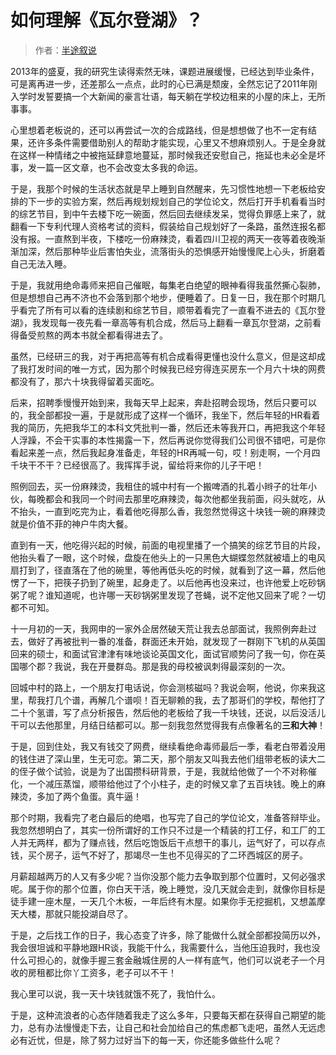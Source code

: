 # 如何理解《瓦尔登湖》？



> 作者：[半途叙说](http://bestmajor.org/article/5c1f7c625e4ff52610e97217)

2013年的盛夏，我的研究生读得索然无味，课题进展缓慢，已经达到毕业条件，可是离再进一步，还差那么一点点，此时的心已满是颓废，全然忘记了2011年刚入学时发誓要搞一个大新闻的豪言壮语，每天躺在学校边租来的小屋的床上，无所事事。

心里想着老板说的，还可以再尝试一次的合成路线，但是想想做了也不一定有结果，还许多条件需要借助别人的帮助才能实现，心里又不想麻烦别人。于是全身就在这样一种情绪之中被拖延肆意地蔓延，那时候我还安慰自己，拖延也未必全是坏事，发一篇一区文章，也不会改变太多我的命运。

于是，我那个时候的生活状态就是早上睡到自然醒来，先习惯性地想一下老板给安排的下一步的实验方案，然后再规划规划自己的学位论文，然后打开手机看看当时的综艺节目，到中午去楼下吃一碗面，然后回去继续发呆，觉得负罪感上来了，就翻看一下专利代理人资格考试的资料，假装给自己规划好了一条路，虽然连报名都没有报。一直熬到半夜，下楼吃一份麻辣烫，看着四川卫视的两天一夜等着夜晚渐渐加深，然后那种毕业后害怕失业，流落街头的恐惧感开始慢慢爬上心头，折磨着自己无法入睡。

于是，我就用绝命毒师来把自己催眠，每集老白绝望的眼神看得我虽然撕心裂肺，但是想想自己再不济也不会落到那个地步，便睡着了。日复一日，我在那个时期几乎看完了所有可以看的连续剧和综艺节目，顺带着看完了一直看不进去的《瓦尔登湖》，我发现每一夜先看一章高等有机合成，然后马上翻看一章瓦尔登湖，之前看得备受煎熬的两本书就全都看得进去了。

虽然，已经研三的我，对于再把高等有机合成看得更懂也没什么意义，但是这却成了我打发时间的唯一方式，因为那个时候我已经穷得连买房东一个月六十块的网费都没有了，那六十块我得留着买面吃。

后来，招聘季慢慢开始到来，我每天早上起来，奔赴招聘会现场，然后只要可以的，我全部都投一遍，于是就形成了这样一个循环，我坐下，然后年轻的HR看着我的简历，先把我华工的本科文凭批判一番，然后还未等我开口，再把我这个年轻人浮躁，不会干实事的本性揭露一下，然后再说你觉得我们公司很不错吧，可是你看起来差一点，然后我起身准备走，年轻的HR再喊一句，哎！别走啊，一个月四千块干不干？已经很高了。我挥挥手说，留给将来你的儿子干吧！

照例回去，买一份麻辣烫，我租住的城中村有一个搬啤酒的扎着小辫子的壮年小伙，每晚都会和我同一个时间去那里吃麻辣烫，每次他都坐我前面，闷头就吃，从不抬头，一直到吃完为止，看着他吃得那么香，我忽然觉得这十块钱一碗的麻辣烫就是价值不菲的神户牛肉大餐。

直到有一天，他吃得兴起的时候，前面的电视里播了一个搞笑的综艺节目的片段，他抬头看了一眼，这个时候，盘旋在他头上的一只黑色大蝴蝶忽然就被墙上的电风扇打到了，径直落在了他的碗里，等他再低头吃的时候，就看到了这一幕，然后他愣了一下，把筷子扔到了碗里，起身走了。以后他再也没来过，也许他爱上吃砂锅粥了呢？谁知道呢，也许哪一天砂锅粥里发现了苍蝇，说不定他又回来了呢？一切都不可知。

十一月初的一天，我网申的一家外企居然破天荒让我去总部面试，我照例奔赴过去，做好了再被批判一番的准备，群面还未开始，就发现了一群刚下飞机的从英国回来的硕士，和面试官津津有味地谈论英国文化，面试官顺势问了我一句，你在英国哪个郡？我说，我在开曼群岛。那是我的母校被讽刺得最深刻的一次。

回城中村的路上，一个朋友打电话说，你会测核磁吗？我说会啊，他说，你来我这里，帮我打几个谱，再解几个谱呗！百无聊赖的我，去了那哥们的学校，帮他打了二十个氢谱，写了点分析报告，然后他的老板给了我一千块钱，还说，以后没活儿干可以去他那里，月结日结都可以。那一刻我忽然觉得我有点像著名的**三和大神**！

于是，回到住处，我又有钱交了网费，继续看绝命毒师最后一季，看老白带着没用的钱住进了深山里，生无可恋。第二天，那个朋友又叫我去他们组带老板的读大二的侄子做个试验，说是为了出国攒科研背景，于是，我就给他做了一个不对称催化，一个减压蒸馏，顺带给他过了个小柱子，走的时候又拿了五百块钱。晚上的麻辣烫，多加了两个鱼蛋。真牛逼！

那个时期，我看完了老白最后的绝唱，也写完了自己的学位论文，准备答辩毕业。我忽然想明白了，其实一份所谓好的工作只不过是一个精装的打工仔，和工厂的工人并无两样，都为了赚点钱，然后吃饱饭后干点想干的事儿，运气好了，可以存点钱，买个房子，运气不好了，那竭尽一生也不见得买的了二环西城区的房子。

月薪超越两万的人又有多少呢？当你没那个能力去争取到那个位置时，又何必强求呢。属于你的那个位置，你白天干活，晚上睡觉，没几天就会走到，就像你目标是徒手建一座木屋，一天几个木板，一年后终有木屋。如果你手无挖掘机，又想盖摩天大楼，那就只能投湖自尽了。

于是，之后找工作的日子，我心态变了许多，除了能做什么就全部都投简历以外，我会很坦诚和平静地跟HR谈，我能干什么，我需要什么，当他压迫我时，我也没什么可担心的，就像手握三套金融城住房的人一样有底气，他们可以说老子一个月收的房租都比你丫工资多，老子可以不干！

我心里可以说，我一天十块钱就饿不死了，我怕什么。

于是，这种流浪者的心态伴随着我走了这么多年，只要每天都在获得自己期望的能力，总有办法慢慢走下去，让自己和社会加给自己的焦虑都飞走吧，虽然人无远虑必有近忧，但是，除了努力过好当下的每一天，你还能多做些什么呢？